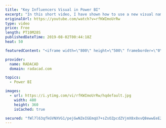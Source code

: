 ```yaml
---
title: "Key Influencers Visual in Power BI"
excerpt: "In this short video, I have shown how to use a new visual name Key Influencers to get more insight from your data, also the related weblog post you can find from here: 1-  https://radacad.com/applied-more-analytics-on-your-data-with-key-influencer-custom-visual  2- https://docs.microsoft.com/en-us/power-bi/visuals/power-bi-visualization-influencers"
originalUrl: https://youtube.com/watch?v=rfKWImoUrRw
type: video
price: Free
length: PT10M28S
publishedDateTime: 2019-08-02T00:44:18Z
heat: 50

featuredContent: "<iframe width=\"800\" height=\"500\" frameborder=\"0\" src=\"https://www.youtube.com/embed/rfKWImoUrRw\" allow=\"accelerometer; autoplay; encrypted-media; gyroscope; picture-in-picture\" allowfullscreen></iframe>"

provider:
  name: RADACAD
  domain: radacad.com

topics:
  - Power BI

images:
  - url: https://i.ytimg.com/vi/rfKWImoUrRw/hqdefault.jpg
    width: 480
    height: 360
    isCached: true

secured: "fWl7l63qfkGVNXVG1/pejGwNZeIGEmqU7+sZsOZpcdZVjmX8x8xvQ8ewwEeE2lVJJ+cipQOOozUkr3wfHCKTdnuDHB9JGNVtivw5g/kj0nsVkFBmRFHh+RoGglf0kZawFdxlu8uAZK/lvz5Gi2KVJWJuqqDPmiXoI4V61oA4K0PRpii4dpdTody6GIqhfEtRXQsY1TKUST2e1SF3BaLNdy5xEQ1h2ExdI4agvtWeOEEX/TfJ/fX3RebJmmbOz4Lj/jcB/4aYAd+ld5bqW+2K6M2cz9mrcZvooEQ2I4TXYn1AAFFSEnx6irO9sSrY29zjhHpoS4d0nfniTLOuqvuxAC4Xz39GsUpDUzRGsSyTmLLGA73Gg1vPokKdGah3g2+Edr8WegdqtqywFIGIZAfkXqODdpSAEb8FAUk0GkQdx0w=;wNq1ahNwasZVtE/OiKPgvQ=="
---
```


